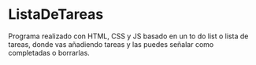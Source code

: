 # ListaDeTareas
Programa realizado con HTML, CSS y JS basado en un to do list o lista de tareas, donde vas añadiendo tareas y las puedes señalar como completadas o borrarlas.
